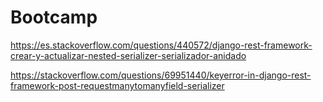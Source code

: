 # Bootcamp
https://es.stackoverflow.com/questions/440572/django-rest-framework-crear-y-actualizar-nested-serializer-serializador-anidado

https://stackoverflow.com/questions/69951440/keyerror-in-django-rest-framework-post-requestmanytomanyfield-serializer
